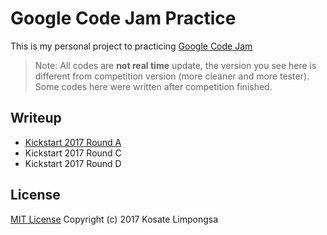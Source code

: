 # Google Code Jam Practice

This is my personal project to practicing [Google Code Jam](https://code.google.com/codejam/)

> Note: All codes are **not real time** update, the version you see here is different from competition version (more cleaner and more tester). Some codes here were written after competition finished.

## Writeup

- [Kickstart 2017 Round A](./kickstart/2017-A/Readme.md)
- Kickstart 2017 Round C
- Kickstart 2017 Round D

## License

[MIT License](LICENSE) Copyright (c) 2017 Kosate Limpongsa